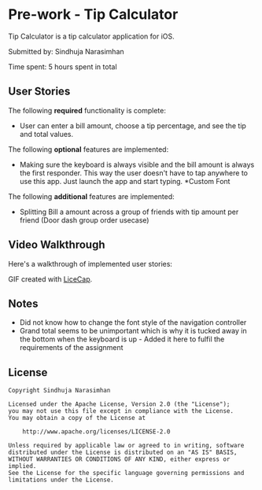 # Pre-work - Tip Calculator 

Tip Calculator is a tip calculator application for iOS.

Submitted by: Sindhuja Narasimhan 

Time spent: 5 hours spent in total

## User Stories

The following **required** functionality is complete:
* User can enter a bill amount, choose a tip percentage, and see the tip and total values.


The following **optional** features are implemented:
* Making sure the keyboard is always visible and the bill amount is always the first responder. This way the user doesn't have to tap anywhere to use this app. Just launch the app and start typing.
*Custom Font 

The following **additional** features are implemented:
- Splitting Bill a amount across a group of friends with tip amount per friend (Door dash group order usecase)


## Video Walkthrough 

Here's a walkthrough of implemented user stories:



GIF created with [LiceCap](http://www.cockos.com/licecap/).

## Notes

- Did not know how to change the font style of the navigation controller 
- Grand total seems to be unimportant which is why it is tucked away in the bottom when the keyboard is up - Added it here to fulfil the requirements of the assignment 

## License

    Copyright Sindhuja Narasimhan

    Licensed under the Apache License, Version 2.0 (the "License");
    you may not use this file except in compliance with the License.
    You may obtain a copy of the License at

        http://www.apache.org/licenses/LICENSE-2.0

    Unless required by applicable law or agreed to in writing, software
    distributed under the License is distributed on an "AS IS" BASIS,
    WITHOUT WARRANTIES OR CONDITIONS OF ANY KIND, either express or implied.
    See the License for the specific language governing permissions and
    limitations under the License.